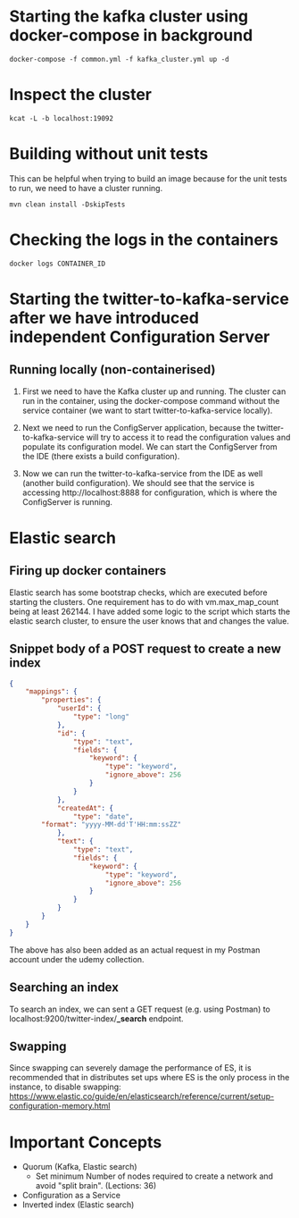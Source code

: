 # Starting the kafka cluster using docker-compose in background

```
docker-compose -f common.yml -f kafka_cluster.yml up -d
```

# Inspect the cluster

```
kcat -L -b localhost:19092
```
# Building without unit tests
This can be helpful when trying to build an image because for the unit tests to run, we need to have a cluster running.
```
mvn clean install -DskipTests
```

# Checking the logs in the containers

```
docker logs CONTAINER_ID
```

# Starting the twitter-to-kafka-service after we have introduced independent Configuration Server

## Running locally (non-containerised)

1) First we need to have the Kafka cluster up and running. The cluster can run in the container, using the docker-compose
command without the service container (we want to start twitter-to-kafka-service locally).

2) Next we need to run the ConfigServer application, because the twitter-to-kafka-service will try to access it to read the configuration values and populate its configuration model. We can start the ConfigServer from the IDE (there exists a build configuration).
3) Now we can run the twitter-to-kafka-service from the IDE as well (another build configuration). We should see that the service is accessing http://localhost:8888 for configuration, which is where the ConfigServer is running.

# Elastic search

## Firing up docker containers
Elastic search has some bootstrap checks, which are executed before starting the clusters. One requirement has to do with vm.max_map_count being at least 262144. I have added some logic to the script which starts the elastic search cluster, to ensure the user knows that and changes the value.

## Snippet body of a POST request to create a new index
```json
{
    "mappings": {
        "properties": {
            "userId": {
                "type": "long"
            },
            "id": {
                "type": "text",
                "fields": {
                    "keyword": {
                        "type": "keyword",
                        "ignore_above": 256
                    }
                }
            },
            "createdAt": {
                "type": "date",
		"format": "yyyy-MM-dd'T'HH:mm:ssZZ"
            },
            "text": {
                "type": "text",
                "fields": {
                    "keyword": {
                        "type": "keyword",
                        "ignore_above": 256
                    }
                }
            }
        }
    }
}
```
The above has also been added as an actual request in my Postman account under the udemy collection.

## Searching an index
To search an index, we can sent a GET request (e.g. using Postman) to localhost:9200/twitter-index/**_search** endpoint.

## Swapping
Since swapping can severely damage the performance of ES, it is recommended that in distributes set ups where ES is the 
only process in the instance, to disable swapping:
https://www.elastic.co/guide/en/elasticsearch/reference/current/setup-configuration-memory.html

# Important Concepts
- Quorum (Kafka, Elastic search)
  - Set minimum Number of nodes required to create a network and avoid "split brain".  (Lections: 36)
- Configuration as a Service
- Inverted index (Elastic search)